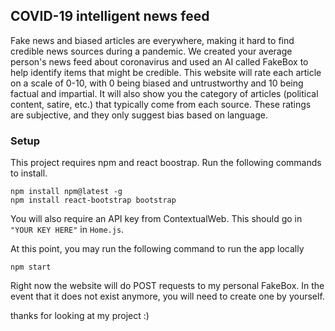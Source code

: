 ## COVID-19 intelligent news feed
Fake news and biased articles are everywhere, making it hard to find credible news sources during a pandemic. We created your average person's news feed about coronavirus and used an AI called FakeBox to help identify items that might be credible. This website will rate each article on a scale of 0-10, with 0 being biased and untrustworthy and 10 being factual and impartial. It will also show you the category of articles (political content, satire, etc.) that typically come from each source. These ratings are subjective, and they only suggest bias based on language.

### Setup
This project requires npm and react boostrap. Run the following commands to install.

```
npm install npm@latest -g
npm install react-bootstrap bootstrap
```
You will also require an API key from ContextualWeb. This should go in `"YOUR KEY HERE"` in `Home.js`.

At this point, you may run the following command to run the app locally 
```
npm start
```
Right now the website will do POST requests to my personal FakeBox. In the event that it does not exist anymore, you will need to create one by yourself.


thanks for looking at my project :)
